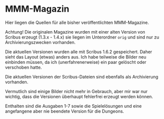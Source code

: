 # MMM-Magazin
Hier liegen die Quellen für alle bisher veröffentlichten MMM-Magazine.

Achtung! Die originalen Magazine wurden mit einer alten Version von Scribus erzeugt (1.3.x - 1.4.x) sie liegen im Unterordner `orig` und sind nur zu Archivierungszwecken vorhanden.

Die aktuellen Versionen wurden alle mit  Scribus 1.6.2 gespeichert. Daher sieht das Layout (etwas) anders aus.
Ich habe teilweise die Bilder neu einbinden müssen, da ich (unerfahrenerweise) ein paar gelöscht oder verschoben hatte.

Die aktuellen Versionen der Scribus-Dateien sind ebenfalls als Archivierung vorhanden.

Vermutlich sind einige Bilder nicht mehr in Gebrauch, aber mir war nur wichtig, dass die Versionen überhaupt fehlerfrei erzeugt werden können.

Enthalten sind die Ausgaben 1-7 sowie die Spielelösungen und eine angefangene aber nie beendete Version für die Dungeons.